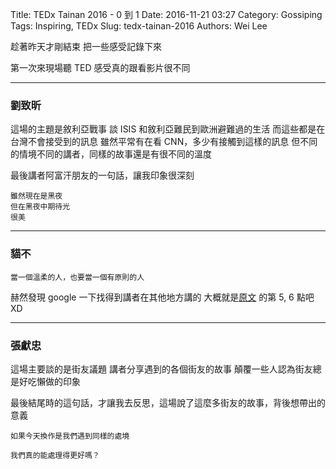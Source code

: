 Title: TEDx Tainan 2016 - 0 到 1
Date: 2016-11-21 03:27
Category: Gossiping
Tags: Inspiring, TEDx
Slug: tedx-tainan-2016
Authors: Wei Lee

趁著昨天才剛結束
把一些感受記錄下來

<!--more-->

第一次來現場聽 TED
感受真的跟看影片很不同

---

### 劉致昕

這場的主題是敘利亞戰事
談 ISIS 和敘利亞難民到歐洲避難過的生活
而這些都是在台灣不會接受到的訊息
雖然平常有在看 CNN，多少有接觸到這樣的訊息
但不同的情境不同的講者，同樣的故事還是有很不同的溫度

最後講者阿富汗朋友的一句話，讓我印象很深刻

```text
雖然現在是黑夜
但在黑夜中期待光
很美
```

---

### 貓不

```text
當一個溫柔的人，也要當一個有原則的人
```

赫然發現 google 一下找得到講者在其他地方講的
大概就是[原文](https://m.facebook.com/story.php?story_fbid=1198442380183468&substory_index=0&id=1117359298291777&_ft_=top_level_post_id.1198442380183468%3Atl_objid.1198442380183468%3Athid.1117359298291777%3A306061129499414%3A69%3A0%3A1454313599%3A-3981313943175971342&__tn__=*s) 的第 5, 6 點吧 XD

---

### 張獻忠

這場主要談的是街友議題
講者分享遇到的各個街友的故事
顛覆一些人認為街友總是好吃懶做的印象

最後結尾時的這句話，才讓我去反思，這場說了這麼多街友的故事，背後想帶出的意義

```text
如果今天換作是我們遇到同樣的處境

我們真的能處理得更好嗎？
```
